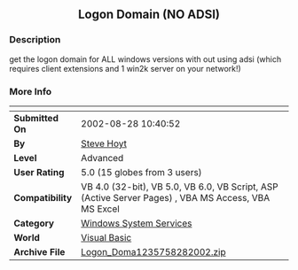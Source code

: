 ﻿<div align="center">

## Logon Domain \(NO ADSI\)


</div>

### Description

get the logon domain for ALL windows versions with out using adsi (which requires client extensions and 1 win2k server on your network!)
 
### More Info
 


<span>             |<span>
---                |---
**Submitted On**   |2002-08-28 10:40:52
**By**             |[Steve Hoyt](https://github.com/Planet-Source-Code/PSCIndex/blob/master/ByAuthor/steve-hoyt.md)
**Level**          |Advanced
**User Rating**    |5.0 (15 globes from 3 users)
**Compatibility**  |VB 4\.0 \(32\-bit\), VB 5\.0, VB 6\.0, VB Script, ASP \(Active Server Pages\) , VBA MS Access, VBA MS Excel
**Category**       |[Windows System Services](https://github.com/Planet-Source-Code/PSCIndex/blob/master/ByCategory/windows-system-services__1-35.md)
**World**          |[Visual Basic](https://github.com/Planet-Source-Code/PSCIndex/blob/master/ByWorld/visual-basic.md)
**Archive File**   |[Logon\_Doma1235758282002\.zip](https://github.com/Planet-Source-Code/steve-hoyt-logon-domain-no-adsi__1-38410/archive/master.zip)








